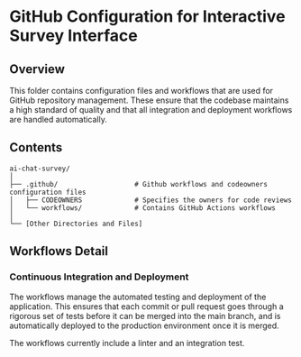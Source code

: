 # GitHub Configuration for Interactive Survey Interface

## Overview

This folder contains configuration files and workflows that are used for GitHub repository management. These ensure that the codebase maintains a high standard of quality and that all integration and deployment workflows are handled automatically.

## Contents

```shell
ai-chat-survey/
│
├── .github/                   # Github workflows and codeowners configuration files
│   ├── CODEOWNERS             # Specifies the owners for code reviews
│   └── workflows/             # Contains GitHub Actions workflows
│
└── [Other Directories and Files]
```

## Workflows Detail

### Continuous Integration and Deployment

The workflows manage the automated testing and deployment of the application. This ensures that each commit or pull request goes through a rigorous set of tests before it can be merged into the main branch, and is automatically deployed to the production environment once it is merged.

The workflows currently include a linter and an integration test.

